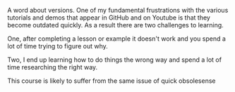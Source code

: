 A word about versions.
One of my fundamental frustrations with the various tutorials and demos that appear in GitHub and on Youtube is that they become outdated quickly. As a result there are two challenges to learning. 

One, after completing a lesson or example it doesn't work and you spend a lot of time trying to figure out why. 

Two, I end up learning how to do things the wrong way and spend a lot of time researching the right way.

This course is likely to suffer from the same issue of quick obsolesense 